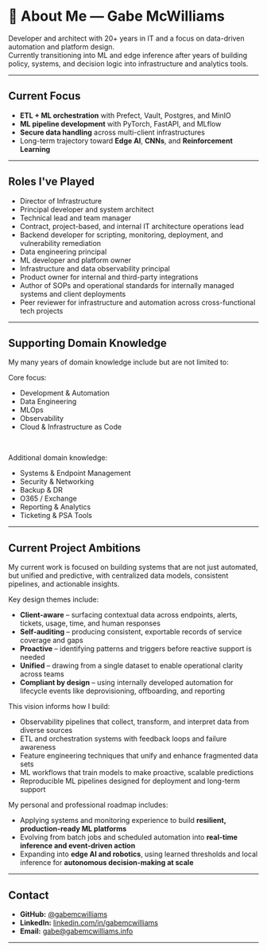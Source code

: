 # 👋 About Me — Gabe McWilliams

Developer and architect with 20+ years in IT and a focus on data-driven automation and platform design.<br>
Currently transitioning into ML and edge inference after years of building policy, systems, and decision logic into infrastructure and analytics tools.


---

## Current Focus

- **ETL + ML orchestration** with Prefect, Vault, Postgres, and MinIO
- **ML pipeline development** with PyTorch, FastAPI, and MLflow
- **Secure data handling** across multi-client infrastructures
- Long-term trajectory toward **Edge AI**, **CNNs**, and **Reinforcement Learning**

---

## Roles I've Played

- Director of Infrastructure
- Principal developer and system architect
- Technical lead and team manager
- Contract, project-based, and internal IT architecture operations lead
- Backend developer for scripting, monitoring, deployment, and vulnerability remediation
- Data engineering principal
- ML developer and platform owner
- Infrastructure and data observability principal
- Product owner for internal and third-party integrations
- Author of SOPs and operational standards for internally managed systems and client deployments
- Peer reviewer for infrastructure and automation across cross-functional tech projects

---

## Supporting Domain Knowledge

My many years of domain knowledge include but are not limited to:

Core focus:

- Development & Automation
- Data Engineering
- MLOps
- Observability
- Cloud & Infrastructure as Code

<br>

Additional domain knowledge:

- Systems & Endpoint Management
- Security & Networking
- Backup & DR
- O365 / Exchange
- Reporting & Analytics
- Ticketing & PSA Tools

---

## Current Project Ambitions

My current work is focused on building systems that are not just automated, but unified and predictive, with centralized data models, consistent pipelines, and actionable insights.

Key design themes include:

- **Client-aware** – surfacing contextual data across endpoints, alerts, tickets, usage, time, and human responses  
- **Self-auditing** – producing consistent, exportable records of service coverage and gaps  
- **Proactive** – identifying patterns and triggers before reactive support is needed  
- **Unified** – drawing from a single dataset to enable operational clarity across teams  
- **Compliant by design** – using internally developed automation for lifecycle events like deprovisioning, offboarding, and reporting  

This vision informs how I build:

- Observability pipelines that collect, transform, and interpret data from diverse sources  
- ETL and orchestration systems with feedback loops and failure awareness  
- Feature engineering techniques that unify and enhance fragmented data sets  
- ML workflows that train models to make proactive, scalable predictions  
- Reproducible ML pipelines designed for deployment and long-term support  

My personal and professional roadmap includes:

- Applying systems and monitoring experience to build **resilient, production-ready ML platforms**  
- Evolving from batch jobs and scheduled automation into **real-time inference and event-driven action**  
- Expanding into **edge AI and robotics**, using learned thresholds and local inference for **autonomous decision-making at scale**


---

## Contact

- **GitHub:** [@gabemcwilliams](https://github.com/gabemcwilliams)
- **LinkedIn:** [linkedin.com/in/gabemcwilliams](https://www.linkedin.com/in/gabemcwilliams)
- **Email:** gabe@gabemcwilliams.info

---
